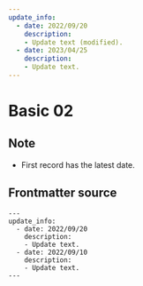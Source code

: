 ```yaml
---
update_info:
  - date: 2022/09/20
    description:
    - Update text (modified).
  - date: 2023/04/25
    description:
    - Update text.
---
```

# Basic 02


## Note

- First record has the latest date.


## Frontmatter source

```
---
update_info:
  - date: 2022/09/20
    description:
    - Update text.
  - date: 2022/09/10
    description:
    - Update text.
---
```
